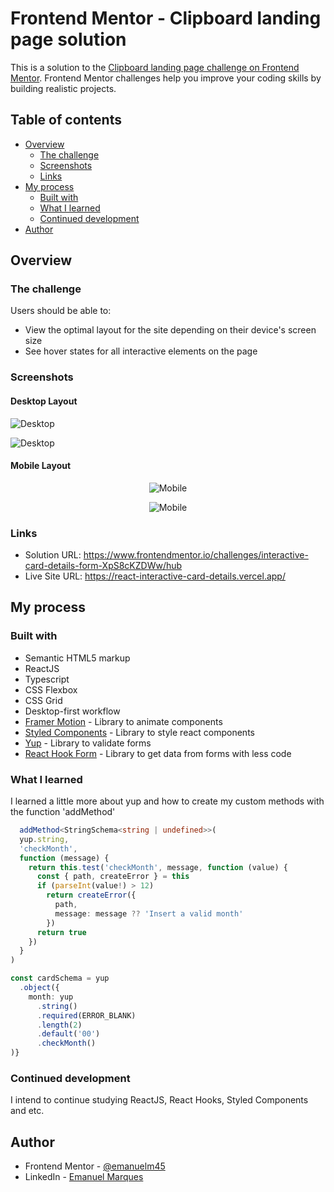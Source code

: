 # Frontend Mentor - Clipboard landing page solution

This is a solution to the [Clipboard landing page challenge on Frontend Mentor](https://www.frontendmentor.io/challenges/clipboard-landing-page-5cc9bccd6c4c91111378ecb9). Frontend Mentor challenges help you improve your coding skills by building realistic projects.

## Table of contents

- [Overview](#overview)
  - [The challenge](#the-challenge)
  - [Screenshots](#screenshots)
  - [Links](#links)
- [My process](#my-process)
  - [Built with](#built-with)
  - [What I learned](#what-i-learned)
  - [Continued development](#continued-development)
- [Author](#author)

## Overview

### The challenge

Users should be able to:

- View the optimal layout for the site depending on their device's screen size
- See hover states for all interactive elements on the page

### Screenshots

#### Desktop Layout

![Desktop](https://github.com/emanuelm45/portfolio-images/blob/main/react-interactive-card-details/desktop.png)

![Desktop](https://github.com/emanuelm45/portfolio-images/blob/main/react-interactive-card-details/active-states.png)

#### Mobile Layout

<p align="center">
  <img src="https://github.com/emanuelm45/portfolio-images/blob/main/react-interactive-card-details/mobile.png" alt="Mobile">
</p>

<p align="center">
  <img src="https://github.com/emanuelm45/portfolio-images/blob/main/react-interactive-card-details/mobile-completed.png" alt="Mobile">
</p>

### Links

- Solution URL: https://www.frontendmentor.io/challenges/interactive-card-details-form-XpS8cKZDWw/hub
- Live Site URL: https://react-interactive-card-details.vercel.app/

## My process

### Built with

- Semantic HTML5 markup
- ReactJS
- Typescript
- CSS Flexbox
- CSS Grid
- Desktop-first workflow
- [Framer Motion](https://www.framer.com/motion/) - Library to animate components
- [Styled Components](https://styled-components.com/docs) - Library to style react components
- [Yup](https://github.com/jquense/yup) - Library to validate forms
- [React Hook Form](https://styled-components.com/docs) - Library to get data from forms with less code

### What I learned

I learned a little more about yup and how to create my custom methods with the function 'addMethod'

```ts
  addMethod<StringSchema<string | undefined>>(
  yup.string,
  'checkMonth',
  function (message) {
    return this.test('checkMonth', message, function (value) {
      const { path, createError } = this
      if (parseInt(value!) > 12)
        return createError({
          path,
          message: message ?? 'Insert a valid month'
        })
      return true
    })
  }
)

const cardSchema = yup
  .object({
    month: yup
      .string()
      .required(ERROR_BLANK)
      .length(2)
      .default('00')
      .checkMonth()
)}
```

### Continued development

I intend to continue studying ReactJS, React Hooks, Styled Components and etc.

## Author

- Frontend Mentor - [@emanuelm45](https://www.frontendmentor.io/profile/emanuelm45)
- LinkedIn - [Emanuel Marques](https://www.linkedin.com/in/emanuel-marques-541617215/)

